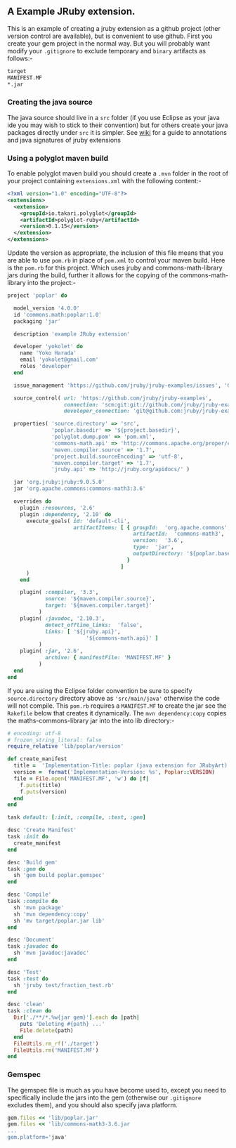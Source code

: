## A Example JRuby extension. 

This is an example of creating a jruby extension as a github project (other version control are available), but is convenient to use github. First you create your gem project in the normal way. But you will probably want modify your `.gitignore` to exclude temporary and `binary` artifacts as follows:-

```bash
target
MANIFEST.MF
*.jar
```
### Creating the java source

The java source should live in a `src` folder (if you use Eclipse as your java ide you may wish to stick to their convention) but for others create your java packages directly under `src` it is simpler. See [wiki](https://github.com/jruby/jruby/wiki/Method-Signatures-and-Annotations-in-JRuby-extensions) for a guide to annotations and java signatures of jruby extensions

### Using a polyglot maven build

To enable polyglot maven build you should create a `.mvn` folder in the root of your project containing `extensions.xml` with the following content:-
```xml
<?xml version="1.0" encoding="UTF-8"?>
<extensions>
  <extension>
    <groupId>io.takari.polyglot</groupId>
    <artifactId>polyglot-ruby</artifactId>
    <version>0.1.15</version>
  </extension>
</extensions>
```
Update the version as appropriate, the inclusion of this file means that you are able to use `pom.rb` in place of `pom.xml` to control your maven build. Here is the `pom.rb` for this project. Which uses jruby and commons-math-library jars during the build, further it allows for the copying of the commons-math-library into the project:-

```ruby
project 'poplar' do

  model_version '4.0.0'
  id 'commons.math:poplar:1.0'
  packaging 'jar'

  description 'example JRuby extension'

  developer 'yokolet' do
    name 'Yoko Harada'
    email 'yokolet@gmail.com'
    roles 'developer'
  end

  issue_management 'https://github.com/jruby/jruby-examples/issues', 'Github'

  source_control( url: 'https://github.com/jruby/jruby-examples',
                  connection: 'scm:git:git://github.com/jruby/jruby-examples.git',
                  developer_connection: 'git@github.com:jruby/jruby-examples.git' )

  properties( 'source.directory' => 'src',
              'poplar.basedir' => '${project.basedir}',
              'polyglot.dump.pom' => 'pom.xml',
              'commons-math.api' => 'http://commons.apache.org/proper/commons-math/javadocs/api-3.6/',
              'maven.compiler.source' => '1.7',
              'project.build.sourceEncoding' => 'utf-8',
              'maven.compiler.target' => '1.7',
              'jruby.api' => 'http://jruby.org/apidocs/' )

  jar 'org.jruby:jruby:9.0.5.0'
  jar 'org.apache.commons:commons-math3:3.6'

  overrides do
    plugin :resources, '2.6'
    plugin :dependency, '2.10' do
      execute_goals( id: 'default-cli',
                     artifactItems: [ { groupId:  'org.apache.commons',
                                        artifactId:  'commons-math3',
                                        version:  '3.6',
                                        type:  'jar',
                                        outputDirectory: '${poplar.basedir}/lib'
                                      }
                                    ]
      )
    end

    plugin( :compiler, '3.3',
            source: '${maven.compiler.source}',
            target: '${maven.compiler.target}'
          )
    plugin( :javadoc, '2.10.3',
            detect_offline_links:  'false',
            links: [ '${jruby.api}',
                         '${commons-math.api}' ]
          )
    plugin( :jar, '2.6',
            archive: { manifestFile: 'MANIFEST.MF' }
          )
  end
end
```
If you are using the Eclipse folder convention be sure to specify `source.directory` directory above as `'src/main/java'` otherwise the code will not compile. This `pom.rb` requires a `MANIFEST.MF` to create the jar see the `Rakefile` below that creates it dynamically. The `mvn dependency:copy` copies the maths-commons-library jar into the into lib directory:-
```ruby
# encoding: utf-8
# frozen_string_literal: false
require_relative 'lib/poplar/version'

def create_manifest
  title =  'Implementation-Title: poplar (java extension for JRubyArt)    '        
  version =  format('Implementation-Version: %s', Poplar::VERSION)
  file = File.open('MANIFEST.MF', 'w') do |f|
    f.puts(title)
    f.puts(version)
  end
end

task default: [:init, :compile, :test, :gem]

desc 'Create Manifest'
task :init do
  create_manifest
end

desc 'Build gem'
task :gem do
  sh 'gem build poplar.gemspec' 
end

desc 'Compile'
task :compile do
  sh 'mvn package'
  sh 'mvn dependency:copy'
  sh 'mv target/poplar.jar lib'
end

desc 'Document'
task :javadoc do
  sh 'mvn javadoc:javadoc'
end

desc 'Test'
task :test do
  sh 'jruby test/fraction_test.rb'
end

desc 'clean'
task :clean do
  Dir['./**/*.%w{jar gem}'].each do |path|
    puts 'Deleting #{path} ...'
    File.delete(path)
  end
  FileUtils.rm_rf('./target')
  FileUtils.rm('MANIFEST.MF')
end
```
### Gemspec
The gemspec file is much as you have become used to, except you need to specifically include the jars into the gem (otherwise our `.gitignore` excludes them), and you should also specify java platform.
```ruby
gem.files << 'lib/poplar.jar'
gem.files << 'lib/commons-math3-3.6.jar
...
gem.platform='java'
```
```
